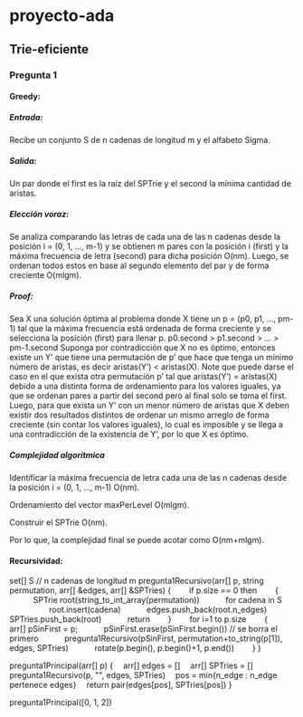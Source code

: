 # proyecto-ada
## Trie-eficiente
### Pregunta 1
#### Greedy:
##### Entrada:
Recibe un conjunto S de n cadenas de longitud m y el alfabeto Sigma.
##### Salida:
Un par donde el first es la raíz del SPTrie y el second la mínima cantidad de aristas.
##### Elección voraz:
Se analiza comparando las letras de cada una de las n cadenas desde la posición i = (0, 1, …, m-1) y se obtienen m pares con la posición i (first) y la máxima frecuencia de letra (second) para dicha posición O(nm). Luego, se ordenan todos estos en base al segundo elemento del par y de forma creciente O(mlgm).
##### Proof: 
Sea X una solución óptima al problema donde X tiene un p = (p0, p1, …, pm-1) tal que la máxima frecuencia está ordenada de forma creciente y se selecciona la posición (first) para llenar p.
p0.second > p1.second > … > pm-1.second
Suponga por contradicción que X no es óptimo, entonces existe un Y’ que tiene una permutación de p’ que hace que tenga un mínimo número de aristas, es decir aristas(Y’) < aristas(X). Note que puede darse el caso en el que exista otra permutación p’ tal que aristas(Y’) = aristas(X) debido a una distinta forma de ordenamiento para los valores iguales, ya que se ordenan pares a partir del second pero al final solo se toma el first. Luego, para que exista un Y’ con un menor número de aristas que X deben existir dos resultados distintos de ordenar un mismo arreglo de forma creciente (sin contar los valores iguales), lo cual es imposible y se llega a una contradicción de la existencia de Y’, por lo que X es óptimo.
##### Complejidad algorítmica
Identificar la máxima frecuencia de letra cada una de las n cadenas desde la posición i = (0, 1, …, m-1) O(nm).

Ordenamiento del vector maxPerLevel O(mlgm).

Construir el SPTrie O(nm).

Por lo que, la complejidad final se puede acotar como O(nm+mlgm).
#### Recursividad:
set[] S // n cadenas de longitud m
pregunta1Recursivo(arr[] p, string permutation, arr[] &edges, arr[] &SPTries)
{
  if p.size == 0  then
  {
   SPTrie root(string_to_int_array(permutation))
   for cadena in S
     root.insert(cadena)
   edges.push_back(root.n_edges)
   SPTries.push_back(root)
   return
  }
  for i=1 to p.size
  {
   arr[] pSinFirst = p;
   pSinFirst.erase(pSinFirst.begin()) // se borra el primero
   pregunta1Recursivo(pSinFirst, permutation+to_string(p[1]), edges, SPTries)
   rotate(p.begin(), p.begin()+1, p.end())
  }
}

pregunta1Principal(arr[] p)
{
 arr[] edges = []
 arr[] SPTries = []
 pregunta1Recursivo(p, "", edges, SPTries)
 pos = min{n_edge : n_edge pertenece edges}
 return pair(edges[pos], SPTries[pos])
}

pregunta1Principal([0, 1, 2])
